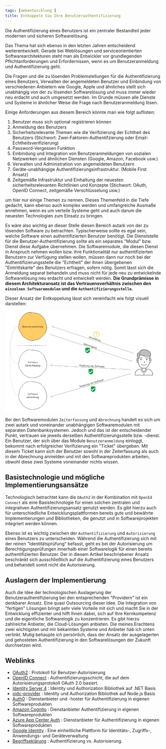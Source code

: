 ```yaml
---
tags: [webentwicklung ]
title: Entkoppeln Sie Ihre Benutzerauthentifizierung
---
```

Die Authentifizierung eines Benutzers ist ein zentraler Bestandteil jeder modernen und sicheren Softwarelösung.

Das Thema hat sich ebenso in den letzten Jahren entscheidend weiterentwickelt. Gerade bei Weblösungen und serviceorientierten Softwarearchitekturen steht man als Entwickler vor grundlegenden Pflichtanforderungen und Erfordernissen, wenn es um Benutzeranmeldung und Authentifizierung geht.

Die Fragen und die zu lösenden Problemstellungen für die Authentifizierung eines Benutzers, Verwalten der angemeldeten Benutzer und Einbindung von verschiedenen Anbietern wie Google, Apple und ähnliches stellt sich unabhängig von der zu lösenden Softwarelösung und muss immer wieder neu erdacht und auch umgesetzt werden. Im Grunde müssen alle Dienste und Systeme in ähnlicher Weise die Frage nach Benutzeranmeldung lösen.

Einige Anforderungen aus diesem Bereich könnte man wie folgt auflisten:

1. Benutzer muss sich optional registrieren können
2. Anmeldung des Benutzers
3. Sicherheitsrelevante Themen wie die Verifizierung der Echtheit des Benutzers (Stichwort: Zwei-Faktoren-Authentifzierung oder Email-Echtheitsverifizierung)
4. Password-Vergessen Funktion
5. Einbindung und Integration von Benutzeranmeldungen von sozialen Netzwerken und ähnlichen Diensten (Google, Amazon, Facebook usw.)
6. Verwalten und Administration von angemeldeten Benutzern
7. Geräte-unabhängige Authentifizierungsinfrastruktur. (Mobile First Ansatz)
8. Zeitgemäße Infrastruktur und Einhaltung der neuesten sicherheitsrelevanten Richtlinien und Konzepte (Stichwort: OAuth, OpenID Connect, zeitgemäße Verschlüsselung usw.)

um hier nur einige Themen zu nennen. Dieses Themenfeld in die Tiefe gedacht, kann ebenso auch komplex werden und umfangreiche Ausmaße annehmen, wenn es um verteile Systeme geht und auch darum die neuesten Technologien zum Einsatz zu bringen.

Es wäre also wichtig an dieser Stelle  diesen Bereich autark von der zu lösenden Software zu betrachten. Typischerweise sollte es egal sein, welche Software einen authentifizierten Benutzer benötigt. Die Dienststelle für die Benutzer-Authentifizierung sollte als ein separates "Modul" bzw. Dienst diese Aufgabe übernehmen. Die Softwaremodule, die diesen Dienst in Anspruch nehmen wollen bzw. ihre Funktionalität nur authentifizierten Benutzern zur Verfügung stellen wollen, müssen dann nur noch bei der Authentifizierungsstelle die "Echtheit" der ihnen übergebenen "Eintrittskarte" des Benutzers erfragen, sofern nötig. Somit lässt sich die Anmeldung separat behandeln und muss nicht für jede neu zu entwickelnde Softwarelösung neu erdacht und entwickelt werden. **Die Grundprämisse in diesem Architekturansatz ist das Vertrauensverhältnis zwischen den `einzelnen Softwaremodulen` und die `Authentifizierungsstelle`.**

Dieser Ansatz der Entkoppelung lässt sich vereinfacht wie folgt visuell darstellen:

<div class="col d-flex align-items-center justify-content-center">
    <img src="/assets/images/posts/benutzerauthentifizierung/diagramm-benutzerauthentifizierung.png" class="img-fluid center-block"  />
</div>

Bei den Softwaremodulen `Zeiterfassung` und `Abrechnung` handelt es sich um zwei autark und voneinander unabhängigen Softwaremodulen mit separaten Datenbanksystemen. Jedoch und das ist der entscheidender Punkt, vertrauen sie jeweils derselben Authentifizierungsstelle bzw. -dienst. Ein Benutzer, der sich über das Module `Benutzeranmeldung` einloggt, bekommt nach erfolgreicher Verifizierung ein "Ticket" übergeben. Mit diesem Ticket kann sich der Benutzer sowohl in der Zeiterfassung als auch in der Abrechnung anmelden und mit den Softwareprodukten arbeiten, obwohl diese zwei Systeme voneinander nichts wissen.

## Basistechnologie und mögliche Implementierungsansätze

Technologisch betrachtet kann die `OAuth2` in der Kombination mit `OpenId Connect` als eine Basistechnologie für einen solchen zentralen und integrativen Authentifizierungsansatz genutzt werden. Es gibt hierzu auch für unterschiedliche Entwicklungsplattformen bereits gute und bewährte Implementierungen und Bibliotheken, die genutzt und in Softwareprojekten integriert werden können.

Ebenso ist es wichtig zwischen der `Authentifizierung` und `Autorisierung` eines Benutzers zu unterscheiden. Während die Authentifizierung sich mit der reinen "Identitätsprüfung" befasst, geht es bei der Autorisierung um Berechtigungsprüfungen innerhalb einer Softwarelogik für einen bereits authentifizierten Benutzer. Der in diesem Artikel beschriebener Ansatz beschränkt sich ausschließlich auf die Authentifizierung eines Benutzers und behandelt somit nicht die Autorisierung.

## Auslagern der Implementierung

Auch die Idee der technologischen Auslagerung der Benutzerauthentifizierung bei den entsprechenden "Providern" ist ein denkbarer Ansatz. Eine quasi Outsourcing dieser Idee. Die Integration von "fertigen" Lösungen bringt sehr viele Vorteile mit sich und macht Sie in der Entwicklung effizienter und hilft Ihnen dabei, sich auf Ihre Kernkompetenz und die eigentliche Softwarelogik zu konzentrieren. Es gibt hierzu zahlreiche Anbieter, die Cloud-Lösungen anbieten. Die meines Erachtens zwei wichtigsten und mir bekannten Systeme und Anbieter hab ich unten verlinkt. Mutig behaupte ich persönlich, dass der Ansatz der ausgelagerten und gehosteten Authentifizierung in den Softwarelösungen der Zukunft durchsetzen wird.

## Weblinks

* [OAuth2](https://oauth.net/2/) : Protokoll für Benutzer-Autorisierung
* [OpenID Connect](https://openid.net/connect/) : Authentifizierungsschicht, die auf dem Autorisierungsprotokoll OAuth 2.0 basiert.
* [Identity Server 4](https://identityserver.io/) : Identity und Authorization Bibliothek auf .NET Basis
* [oidc-provider](https://github.com/panva/node-oidc-provider) : Identity und Authorization Bibliothek auf Node.js Basis
* [Auth0](https://auth0.com/de/) : Dienstanbieter und -hoster für Authentifizierung in eigenen Softwareprodukten
* [Amazon Cognito](https://aws.amazon.com/de/cognito/) : Dienstanbieter Authentifizierung in eigenen Softwareprodukten
* [Azure App Center Auth](https://docs.microsoft.com/en-us/appcenter/auth/) : Dienstanbieter für Authentifizierung in eigenen Softwareprodukten
* [Google Identity](https://cloud.google.com/identity) : Eine einheitliche Plattform für Identitäts-, Zugriffs-, Anwendungs- und Geräteverwaltung
* [Begriffseklärung](https://www.datenschutzbeauftragter-info.de/authentisierung-authentifizierung-und-autorisierung/) : Authentifizierung vs. Autorisierung.
